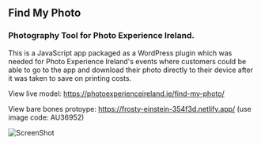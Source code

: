 ## Find My Photo

### Photography Tool for Photo Experience Ireland.

This is a JavaScript app packaged as a WordPress plugin which was needed for Photo Experience Ireland's events where customers could be able to go to the app and download their photo directly to their device after it was taken to save on printing costs.

View live model: https://photoexperienceireland.ie/find-my-photo/ 

View bare bones protoype: https://frosty-einstein-354f3d.netlify.app/ 
(use image code: AU36952)

![ScreenShot](https://raw.github.com/RossoMaguire/photo-experience-irl/master/prototype/img/example-screen.png)


